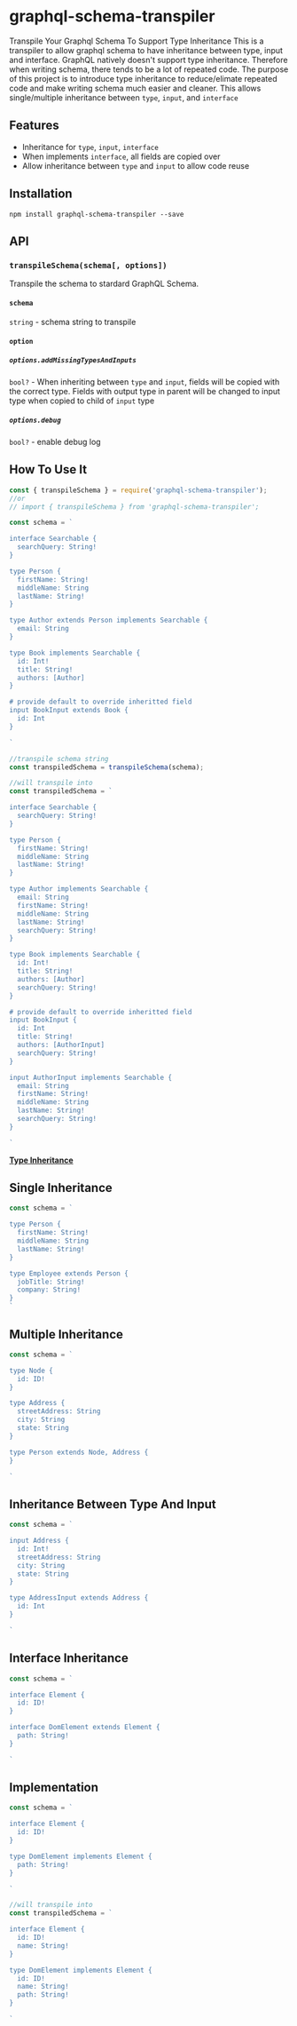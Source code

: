 # graphql-schema-transpiler
Transpile Your Graphql Schema To Support Type Inheritance
This is a transpiler to allow graphql schema to have inheritance between type, input and interface.
GraphQL natively doesn't support type inheritance. Therefore when writing schema, there tends to be a lot of repeated code. The purpose of this project is to introduce type inheritance to reduce/elimate repeated code and make writing schema much easier and cleaner. This allows single/multiple inheritance between `type`, `input`, and `interface`


## Features
  - Inheritance for `type`, `input`, `interface`
  - When implements `interface`, all fields are copied over
  - Allow inheritance between `type` and `input` to allow code reuse


## Installation
`npm install graphql-schema-transpiler --save`


## API

<!--lint enable code-block-style-->

### `transpileSchema(schema[, options])`
Transpile the schema to stardard GraphQL Schema.

#### `schema` 
`string` - schema string to transpile

#### `option`

##### `options.addMissingTypesAndInputs`
`bool?` - When inheriting between `type` and `input`, fields will be copied with the correct type. 
Fields with output type in parent will be changed to input type when copied to child of `input` type

##### `options.debug`
`bool?` - enable debug log


## How To Use It
```js
const { transpileSchema } = require('graphql-schema-transpiler');
//or
// import { transpileSchema } from 'graphql-schema-transpiler';

const schema = `

interface Searchable {
  searchQuery: String!
}

type Person {
  firstName: String!
  middleName: String
  lastName: String!
}

type Author extends Person implements Searchable {
  email: String
}

type Book implements Searchable {
  id: Int!
  title: String!
  authors: [Author] 
}

# provide default to override inheritted field
input BookInput extends Book {
  id: Int
}

`

//transpile schema string
const transpiledSchema = transpileSchema(schema);

//will transpile into
const transpiledSchema = `

interface Searchable {
  searchQuery: String!
}

type Person {
  firstName: String!
  middleName: String
  lastName: String!
}

type Author implements Searchable {
  email: String
  firstName: String!
  middleName: String
  lastName: String!
  searchQuery: String!
}

type Book implements Searchable {
  id: Int!
  title: String!
  authors: [Author]
  searchQuery: String!
}

# provide default to override inheritted field
input BookInput {
  id: Int
  title: String!
  authors: [AuthorInput]
  searchQuery: String!
}

input AuthorInput implements Searchable {
  email: String
  firstName: String!
  middleName: String
  lastName: String!
  searchQuery: String!
}

`

```


[**Type Inheritance**](#type-inheritance)

## Single Inheritance

```js
const schema = `

type Person {
  firstName: String!
  middleName: String
  lastName: String!
}

type Employee extends Person {
  jobTitle: String!
  company: String!
}
`
```


## Multiple Inheritance

```js
const schema = `

type Node {
  id: ID!
}

type Address {
  streetAddress: String
  city: String
  state: String
}

type Person extends Node, Address {
}

`
```


## Inheritance Between Type And Input

```js
const schema = `

input Address {
  id: Int!
  streetAddress: String
  city: String
  state: String
}

type AddressInput extends Address {
  id: Int
}

`
```


## Interface Inheritance

```js
const schema = `

interface Element {
  id: ID!
}

interface DomElement extends Element {
  path: String!
}

`
```


## Implementation

```js
const schema = `

interface Element {
  id: ID!
}

type DomElement implements Element {
  path: String!
}

`

//will transpile into
const transpiledSchema = `

interface Element {
  id: ID!
  name: String!
}

type DomElement implements Element {
  id: ID!
  name: String!
  path: String!
}

`
```
